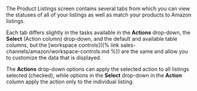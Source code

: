 
The Product Listings screen contains several tabs from which you can view the statuses of all of your listings as well as match your products to Amazon listings.

Each tab differs slightly in the tasks available in the **Actions** drop-down, the **Select** (Action column) drop-down, and the default and available table columns, but the [workspace controls]({% link sales-channels/amazon/workspace-controls.md %}) are the same and allow you to customize the data that is displayed.

The **Actions** drop-down options can apply the selected action to all listings selected (checked), while options in the **Select** drop-down in the **Action** column apply the action only to the individual listing.
